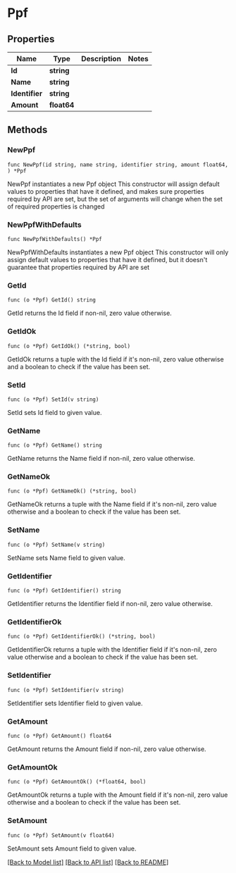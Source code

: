 # Ppf

## Properties

Name | Type | Description | Notes
------------ | ------------- | ------------- | -------------
**Id** | **string** |  | 
**Name** | **string** |  | 
**Identifier** | **string** |  | 
**Amount** | **float64** |  | 

## Methods

### NewPpf

`func NewPpf(id string, name string, identifier string, amount float64, ) *Ppf`

NewPpf instantiates a new Ppf object
This constructor will assign default values to properties that have it defined,
and makes sure properties required by API are set, but the set of arguments
will change when the set of required properties is changed

### NewPpfWithDefaults

`func NewPpfWithDefaults() *Ppf`

NewPpfWithDefaults instantiates a new Ppf object
This constructor will only assign default values to properties that have it defined,
but it doesn't guarantee that properties required by API are set

### GetId

`func (o *Ppf) GetId() string`

GetId returns the Id field if non-nil, zero value otherwise.

### GetIdOk

`func (o *Ppf) GetIdOk() (*string, bool)`

GetIdOk returns a tuple with the Id field if it's non-nil, zero value otherwise
and a boolean to check if the value has been set.

### SetId

`func (o *Ppf) SetId(v string)`

SetId sets Id field to given value.


### GetName

`func (o *Ppf) GetName() string`

GetName returns the Name field if non-nil, zero value otherwise.

### GetNameOk

`func (o *Ppf) GetNameOk() (*string, bool)`

GetNameOk returns a tuple with the Name field if it's non-nil, zero value otherwise
and a boolean to check if the value has been set.

### SetName

`func (o *Ppf) SetName(v string)`

SetName sets Name field to given value.


### GetIdentifier

`func (o *Ppf) GetIdentifier() string`

GetIdentifier returns the Identifier field if non-nil, zero value otherwise.

### GetIdentifierOk

`func (o *Ppf) GetIdentifierOk() (*string, bool)`

GetIdentifierOk returns a tuple with the Identifier field if it's non-nil, zero value otherwise
and a boolean to check if the value has been set.

### SetIdentifier

`func (o *Ppf) SetIdentifier(v string)`

SetIdentifier sets Identifier field to given value.


### GetAmount

`func (o *Ppf) GetAmount() float64`

GetAmount returns the Amount field if non-nil, zero value otherwise.

### GetAmountOk

`func (o *Ppf) GetAmountOk() (*float64, bool)`

GetAmountOk returns a tuple with the Amount field if it's non-nil, zero value otherwise
and a boolean to check if the value has been set.

### SetAmount

`func (o *Ppf) SetAmount(v float64)`

SetAmount sets Amount field to given value.



[[Back to Model list]](../README.md#documentation-for-models) [[Back to API list]](../README.md#documentation-for-api-endpoints) [[Back to README]](../README.md)


